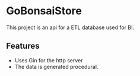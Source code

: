 # GoBonsaiStore
This project is an api for a ETL database used for BI.
## Features
- Uses Gin for the http server
- The data is generated procedural.
